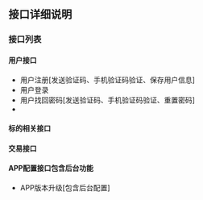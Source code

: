 ## 接口详细说明

### 接口列表

#### 用户接口
* 用户注册[发送验证码、手机验证码验证、保存用户信息]
* 用户登录
* 用户找回密码[发送验证码、手机验证码验证、重置密码]
* 

#### 标的相关接口

#### 交易接口

#### APP配置接口包含后台功能
* APP版本升级[包含后台配置]



